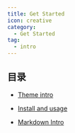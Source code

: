 ```yaml
---
title: Get Started
icon: creative
category:
  - Get Started
tag:
  - intro
---
```


## 目录

- [Theme intro](intro.md)

- [Install and usage](install.md)

- [Markdown Intro](markdown.md)

